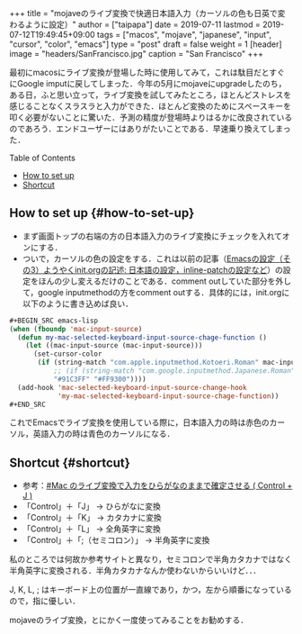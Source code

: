 +++
title = "mojaveのライブ変換で快適日本語入力（カーソルの色も日英で変わるように設定）"
author = ["taipapa"]
date = 2019-07-11
lastmod = 2019-07-12T19:49:45+09:00
tags = ["macos", "mojave", "japanese", "input", "cursor", "color", "emacs"]
type = "post"
draft = false
weight = 1
[header]
  image = "headers/SanFrancisco.jpg"
  caption = "San Francisco"
+++

最初にmacosにライブ変換が登場した時に使用してみて，これは駄目だとすぐにGoogle imputに戻してしまった．今年の5月にmojaveにupgradeしたのち，ある日，ふと思い立って，ライブ変換を試してみたところ，ほとんどストレスを感じることなくスラスラと入力ができた．ほとんど変換のためにスペースキーを叩く必要がないことに驚いた．予測の精度が登場時よりはるかに改良されているのであろう．エンドユーザーにはありがたいことである．早速乗り換えてしまった．

<div class="ox-hugo-toc toc">
<div></div>

<div class="heading">Table of Contents</div>

- [How to set up](#how-to-set-up)
- [Shortcut](#shortcut)

</div>
<!--endtoc-->


## How to set up {#how-to-set-up}

-   まず画面トップの右端の方の日本語入力のライブ変換にチェックを入れてオンにする．
-   ついで，カーソルの色の設定をする．これは以前の記事（[Emacsの設定（その3）ようやくinit.orgの記述: 日本語の設定，inline-patchの設定など](../japanese_setup)）の設定をほんの少し変えるだけのことである．comment outしていた部分を外して，google inputmethodの方をcomment outする．具体的には，init.orgに以下のように書き込めば良い．

```lisp
#+BEGIN_SRC emacs-lisp
(when (fboundp 'mac-input-source)
  (defun my-mac-selected-keyboard-input-source-chage-function ()
    (let ((mac-input-source (mac-input-source)))
      (set-cursor-color
       (if (string-match "com.apple.inputmethod.Kotoeri.Roman" mac-input-source)
           ;; (if (string-match "com.google.inputmethod.Japanese.Roman" mac-input-source)
           "#91C3FF" "#FF9300"))))
  (add-hook 'mac-selected-keyboard-input-source-change-hook
            'my-mac-selected-keyboard-input-source-chage-function))
#+END_SRC
```

これでEmacsでライブ変換を使用している際に，日本語入力の時は赤色のカーソル，英語入力の時は青色のカーソルになる．


## Shortcut {#shortcut}

-   参考：[#Mac のライブ変換で入力をひらがなのままで確定させる ( Control + J )](https://qiita.com/YumaInaura/items/8c74cdf32ad2f5ed57fa)
-   「Control」＋「J」  →   ひらがなに変換
-   「Control」＋「K」  →   カタカナに変換
-   「Control」＋「L」  →   全角英字に変換
-   「Control」＋「;（セミコロン）」  →   半角英字に変換

私のところでは何故か参考サイトと異なり，セミコロンで半角カタカナではなく半角英字に変換される．半角カタカナなんか使わないからいいけど．．．

J, K, L, ; はキーボード上の位置が一直線であり，かつ，左から順番になっているので，指に優しい．

mojaveのライブ変換，とにかく一度使ってみることをお勧めする．
